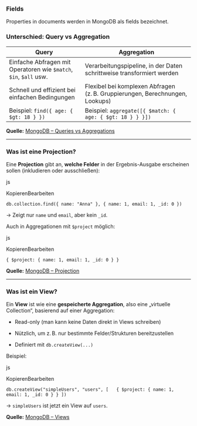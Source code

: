 
### Fields

Properties in documents werden in MongoDB als fields bezeichnet.

### **Unterschied: Query vs Aggregation**

| **Query**                                                         | **Aggregation**                                                              |
| ----------------------------------------------------------------- | ---------------------------------------------------------------------------- |
| Einfache Abfragen mit Operatoren wie `$match`, `$in`, `$all` usw. | Verarbeitungspipeline, in der Daten schrittweise transformiert werden        |
| Schnell und effizient bei einfachen Bedingungen                   | Flexibel bei komplexen Abfragen (z. B. Gruppierungen, Berechnungen, Lookups) |
| Beispiel: `find({ age: { $gt: 18 } })`                            | Beispiel: `aggregate([{ $match: { age: { $gt: 18 } } }])`                    |

**Quelle:** [MongoDB – Queries vs Aggregations](https://www.mongodb.com/docs/manual/applications/read/#read-operations-overview)

---

### **Was ist eine Projection?**

Eine **Projection** gibt an, **welche Felder** in der Ergebnis-Ausgabe erscheinen sollen (inkludieren oder ausschließen):

js

KopierenBearbeiten

`db.collection.find({ name: "Anna" }, { name: 1, email: 1, _id: 0 })`

→ Zeigt nur `name` und `email`, aber kein `_id`.

Auch in Aggregationen mit `$project` möglich:

js

KopierenBearbeiten

`{ $project: { name: 1, email: 1, _id: 0 } }`

**Quelle:** [MongoDB – Projection](https://www.mongodb.com/docs/manual/tutorial/project-fields-from-query-results/)

---

### **Was ist ein View?**

Ein **View** ist wie eine **gespeicherte Aggregation**, also eine „virtuelle Collection“, basierend auf einer Aggregation:

- Read-only (man kann keine Daten direkt in Views schreiben)
    
- Nützlich, um z. B. nur bestimmte Felder/Strukturen bereitzustellen
    
- Definiert mit `db.createView(...)`
    

Beispiel:

js

KopierenBearbeiten

`db.createView("simpleUsers", "users", [   { $project: { name: 1, email: 1, _id: 0 } } ])`

→ `simpleUsers` ist jetzt ein View auf `users`.

**Quelle:** [MongoDB – Views](https://www.mongodb.com/docs/manual/core/views/)